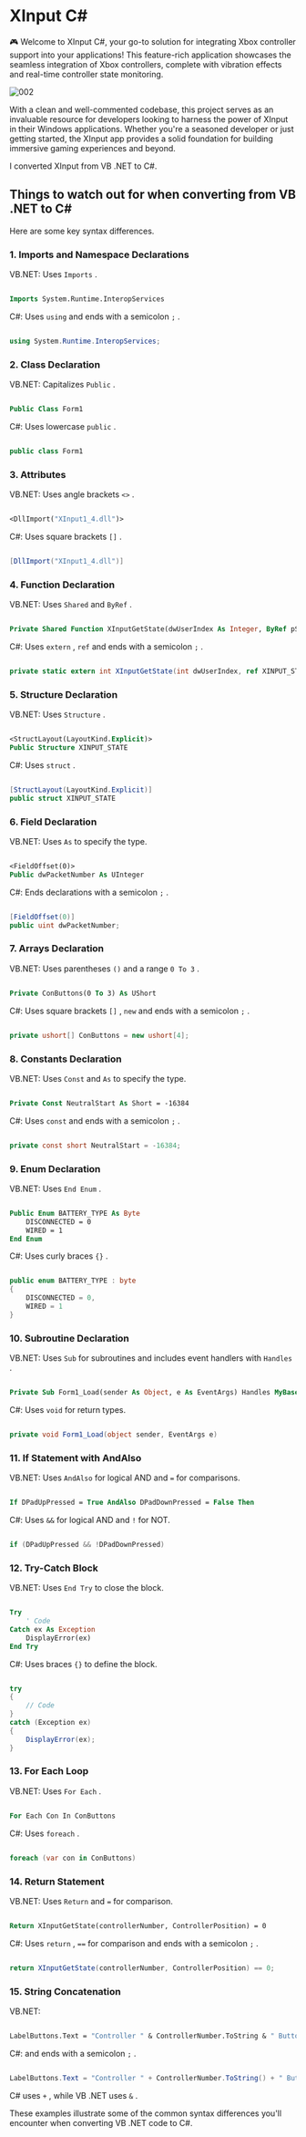 # XInput C#

🎮 Welcome to XInput C#, your go-to solution for integrating Xbox controller support into your applications! This feature-rich application showcases the seamless integration of Xbox controllers, complete with vibration effects and real-time controller state monitoring.


![002](https://github.com/user-attachments/assets/a2e785c8-6ba1-4075-b337-2aaee643cd30)



With a clean and well-commented codebase, this project serves as an invaluable resource for developers looking to harness the power of XInput in their Windows applications. Whether you're a seasoned developer or just getting started, the XInput app provides a solid foundation for building immersive gaming experiences and beyond.



I converted XInput from VB .NET to C#.



## Things to watch out for when converting from VB .NET to C#

Here are some key syntax differences.

### 1. Imports and Namespace Declarations

VB.NET: Uses ```Imports``` .

```vb

Imports System.Runtime.InteropServices

```
C#: Uses ```using``` and ends with a semicolon ```;``` .

```csharp

using System.Runtime.InteropServices;

```

### 2. Class Declaration

VB.NET: Capitalizes ```Public``` .

```vb

Public Class Form1

```

C#: Uses lowercase ```public``` .

```csharp

public class Form1

```

### 3. Attributes

VB.NET: Uses angle brackets ```<>``` .

```vb

<DllImport("XInput1_4.dll")>

```

C#: Uses square brackets ```[]``` .

```csharp

[DllImport("XInput1_4.dll")]

```

### 4. Function Declaration

VB.NET: Uses ```Shared``` and ```ByRef``` .

```vb

Private Shared Function XInputGetState(dwUserIndex As Integer, ByRef pState As XINPUT_STATE) As Integer

```

C#: Uses ```extern``` , ```ref``` and ends with a semicolon ```;``` .

```csharp

private static extern int XInputGetState(int dwUserIndex, ref XINPUT_STATE pState);

```

### 5. Structure Declaration

VB.NET: Uses ```Structure``` .

```vb

<StructLayout(LayoutKind.Explicit)>
Public Structure XINPUT_STATE

```

C#: Uses ```struct``` .

```csharp

[StructLayout(LayoutKind.Explicit)]
public struct XINPUT_STATE

```

### 6. Field Declaration

VB.NET: Uses ```As``` to specify the type.

```vb

<FieldOffset(0)>
Public dwPacketNumber As UInteger

```

C#: Ends declarations with a semicolon ```;``` .

```csharp

[FieldOffset(0)]
public uint dwPacketNumber;

```

### 7. Arrays Declaration

VB.NET: Uses parentheses ```()``` and a range ```0 To 3``` .

```vb

Private ConButtons(0 To 3) As UShort

```

C#: Uses square brackets ```[]``` , ```new``` and ends with a semicolon ```;``` .

```csharp

private ushort[] ConButtons = new ushort[4];

```

### 8. Constants Declaration

VB.NET: Uses ```Const``` and ```As``` to specify the type.

```vb

Private Const NeutralStart As Short = -16384

```

C#: Uses ```const``` and ends with a semicolon ```;``` .

```csharp

private const short NeutralStart = -16384;

```

### 9. Enum Declaration

VB.NET: Uses ```End Enum``` .

```vb

Public Enum BATTERY_TYPE As Byte
    DISCONNECTED = 0
    WIRED = 1
End Enum

```

C#: Uses curly braces ```{}``` .

```csharp

public enum BATTERY_TYPE : byte
{
    DISCONNECTED = 0,
    WIRED = 1
}

```


### 10. Subroutine Declaration

VB.NET: Uses ```Sub``` for subroutines and includes event handlers with ```Handles``` .

```vb

Private Sub Form1_Load(sender As Object, e As EventArgs) Handles MyBase.Load

```

C#: Uses ```void``` for return types.

```csharp

private void Form1_Load(object sender, EventArgs e)

```

### 11. If Statement with AndAlso

VB.NET: Uses ```AndAlso``` for logical AND and ```=``` for comparisons.

```vb

If DPadUpPressed = True AndAlso DPadDownPressed = False Then

```

C#: Uses ```&&``` for logical AND and ```!``` for NOT.

```csharp

if (DPadUpPressed && !DPadDownPressed)

```

### 12. Try-Catch Block

VB.NET: Uses ```End Try``` to close the block.

```vb

Try
    ' Code
Catch ex As Exception
    DisplayError(ex)
End Try

```

C#: Uses braces ```{}``` to define the block.

```csharp

try
{
    // Code
}
catch (Exception ex)
{
    DisplayError(ex);
}

```

### 13. For Each Loop

VB.NET: Uses ```For Each``` .

```vb

For Each Con In ConButtons

```

C#: Uses ```foreach``` .

```csharp

foreach (var con in ConButtons)

```

### 14. Return Statement

VB.NET: Uses ```Return``` and ```=``` for comparison.

```vb

Return XInputGetState(controllerNumber, ControllerPosition) = 0

```

C#: Uses ```return``` , ```==``` for comparison and ends with a semicolon ```;``` .

```csharp

return XInputGetState(controllerNumber, ControllerPosition) == 0;

```

### 15. String Concatenation

VB.NET:

```vb

LabelButtons.Text = "Controller " & ControllerNumber.ToString & " Button: Up"

```

C#: and ends with a semicolon ```;``` .

```csharp

LabelButtons.Text = "Controller " + ControllerNumber.ToString() + " Button: Up";

```

 C# uses ```+``` , while VB .NET uses ```&``` .

These examples illustrate some of the common syntax differences you'll encounter when converting VB .NET code to C#.





